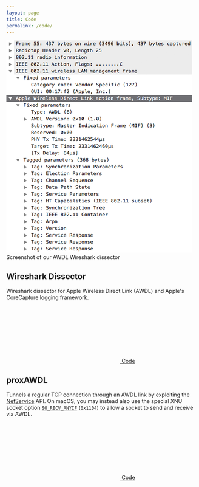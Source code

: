```yaml
---
layout: page
title: Code
permalink: /code/
---
```


<div class="screenshot">
	<a href="/assets/wireshark.png">
		<img title="Screenshot of our AWDL Wireshark dissector" alt="Screenshot of our AWDL Wireshark dissector" src="/assets/wireshark.png">
	</a>
	<div class="caption">Screenshot of our AWDL Wireshark dissector</div>
</div>


## Wireshark Dissector

Wireshark dissector for Apple Wireless Direct Link (AWDL) and Apple's CoreCapture logging framework.

<a href="https://github.com/seemoo-lab/wireshark-awdl"><svg class="svg-icon"><use xlink:href="{{ '/assets/minima-social-icons.svg#github' | relative_url }}"></use></svg> <span>Code</span></a>


## proxAWDL

Tunnels a regular TCP connection through an AWDL link by exploiting the [NetService](https://developer.apple.com/documentation/foundation/netservice) API.
On macOS, you may instead also use the special XNU socket option [`SO_RECV_ANYIF`](https://opensource.apple.com/source/xnu/xnu-4570.41.2/bsd/sys/socket.h) (`0x1104`) to allow a socket to send and receive via AWDL.

<a href="https://github.com/seemoo-lab/proxawdl"><svg class="svg-icon"><use xlink:href="{{ '/assets/minima-social-icons.svg#github' | relative_url }}"></use></svg> <span>Code</span></a>
